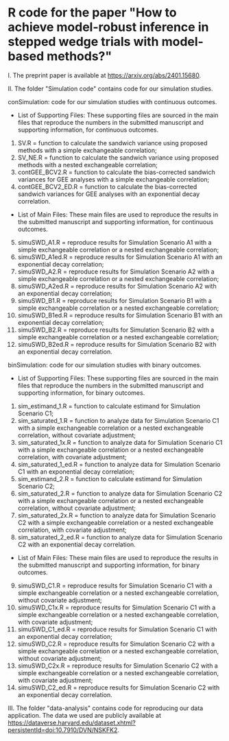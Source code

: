 # R code for the paper "How to achieve model-robust inference in stepped wedge trials with model-based methods?"

I. The preprint paper is available at https://arxiv.org/abs/2401.15680. 

II. The folder "Simulation code" contains code for our simulation studies.

conSimulation: code for our simulation studies with continuous outcomes.

- List of Supporting Files: These supporting files are sourced in the main files that reproduce the numbers in the submitted manuscript and supporting information, for continuous outcomes.

1. SV.R = function to calculate the sandwich variance using proposed methods with a simple exchangeable correlation;
2. SV_NE.R = function to calculate the sandwich variance using proposed methods with a nested exchangeable correlation;
3. contGEE_BCV2.R = function to calculate the bias-corrected sandwich variances for GEE analyses with a simple exchangeable correlation;
4. contGEE_BCV2_ED.R = function to calculate the bias-corrected sandwich variances for GEE analyses with an exponential decay correlation.

- List of Main Files: These main files are used to reproduce the results in the submitted manuscript and supporting information, for continuous outcomes.

5. simuSWD_A1.R = reproduce results for Simulation Scenario A1 with a simple exchangeable correlation or a nested exchangeable correlation;
6. simuSWD_A1ed.R = reproduce results for Simulation Scenario A1 with an exponential decay correlation;
7. simuSWD_A2.R = reproduce results for Simulation Scenario A2 with a simple exchangeable correlation or a nested exchangeable correlation;
8. simuSWD_A2ed.R = reproduce results for Simulation Scenario A2 with an exponential decay correlation;
9. simuSWD_B1.R = reproduce results for Simulation Scenario B1 with a simple exchangeable correlation or a nested exchangeable correlation;
10. simuSWD_B1ed.R = reproduce results for Simulation Scenario B1 with an exponential decay correlation;
11. simuSWD_B2.R = reproduce results for Simulation Scenario B2 with a simple exchangeable correlation or a nested exchangeable correlation;
12. simuSWD_B2ed.R = reproduce results for Simulation Scenario B2 with an exponential decay correlation.

binSimulation: code for our simulation studies with binary outcomes.

- List of Supporting Files: These supporting files are sourced in the main files that reproduce the numbers in the submitted manuscript and supporting information, for binary outcomes.

1. sim_estimand_1.R = function to calculate estimand for Simulation Scenario C1;
2. sim_saturated_1.R = function to analyze data for Simulation Scenario C1 with a simple exchangeable correlation or a nested exchangeable correlation, without covariate adjustment;
3. sim_saturated_1x.R = function to analyze data for Simulation Scenario C1 with a simple exchangeable correlation or a nested exchangeable correlation, with covariate adjustment;
4. sim_saturated_1_ed.R = function to analyze data for Simulation Scenario C1 with an exponential decay correlation;
5. sim_estimand_2.R = function to calculate estimand for Simulation Scenario C2;
6. sim_saturated_2.R = function to analyze data for Simulation Scenario C2 with a simple exchangeable correlation or a nested exchangeable correlation, without covariate adjustment;
7. sim_saturated_2x.R = function to analyze data for Simulation Scenario C2 with a simple exchangeable correlation or a nested exchangeable correlation, with covariate adjustment;
8. sim_saturated_2_ed.R = function to analyze data for Simulation Scenario C2 with an exponential decay correlation.

- List of Main Files: These main files are used to reproduce the results in the submitted manuscript and supporting information, for binary outcomes.

9. simuSWD_C1.R = reproduce results for Simulation Scenario C1 with a simple exchangeable correlation or a nested exchangeable correlation, without covariate adjustment;
10. simuSWD_C1x.R = reproduce results for Simulation Scenario C1 with a simple exchangeable correlation or a nested exchangeable correlation, with covariate adjustment;
11. simuSWD_C1_ed.R = reproduce results for Simulation Scenario C1 with an exponential decay correlation;
12. simuSWD_C2.R = reproduce results for Simulation Scenario C2 with a simple exchangeable correlation or a nested exchangeable correlation, without covariate adjustment;
13. simuSWD_C2x.R = reproduce results for Simulation Scenario C2 with a simple exchangeable correlation or a nested exchangeable correlation, with covariate adjustment;
14. simuSWD_C2_ed.R = reproduce results for Simulation Scenario C2 with an exponential decay correlation.

III. The folder "data-analysis" contains code for reproducing our data application. The data we used are publicly available at https://dataverse.harvard.edu/dataset.xhtml?persistentId=doi:10.7910/DVN/NSKFK2.
